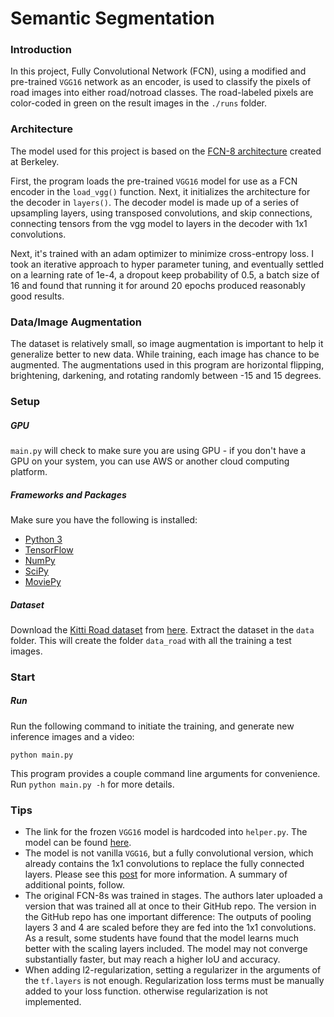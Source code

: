 # Semantic Segmentation
### Introduction
In this project, Fully Convolutional Network (FCN), using a modified and pre-trained `VGG16` network as an encoder, is used
to classify the pixels of road images into either road/notroad classes.  The road-labeled pixels are color-coded in 
green on the result images in the `./runs` folder.

### Architecture
The model used for this project is based on the 
[FCN-8 architecture](https://people.eecs.berkeley.edu/~jonlong/long_shelhamer_fcn.pdf) created at Berkeley.

First, the program loads the pre-trained `VGG16` model for use as a FCN encoder in the `load_vgg()` function.  Next, it
initializes the architecture for the decoder in `layers()`.  The decoder model is made up of a series of upsampling
layers, using transposed convolutions, and skip connections, connecting tensors from the vgg model to layers in the 
decoder with 1x1 convolutions.

Next, it's trained with an adam optimizer to minimize cross-entropy loss.  I took an iterative approach to hyper
parameter tuning, and eventually settled on a learning rate of 1e-4, a dropout keep probability of 0.5, a batch size of 
16 and found that running it for around 20 epochs produced reasonably good results.

### Data/Image Augmentation
The dataset is relatively small, so image augmentation is important to help it generalize better to new data.  While
training, each image has chance to be augmented.  The augmentations used in this program are horizontal flipping,
brightening, darkening, and rotating randomly between -15 and 15 degrees.

### Setup
##### GPU
`main.py` will check to make sure you are using GPU - if you don't have a GPU on your system, you can use AWS or another cloud computing platform.
##### Frameworks and Packages
Make sure you have the following is installed:
 - [Python 3](https://www.python.org/)
 - [TensorFlow](https://www.tensorflow.org/)
 - [NumPy](http://www.numpy.org/)
 - [SciPy](https://www.scipy.org/)
 - [MoviePy](https://zulko.github.io/moviepy/install.html)
##### Dataset
Download the [Kitti Road dataset](http://www.cvlibs.net/datasets/kitti/eval_road.php) from [here](http://www.cvlibs.net/download.php?file=data_road.zip).  Extract the dataset in the `data` folder.  This will create the folder `data_road` with all the training a test images.

### Start
##### Run
Run the following command to initiate the training, and generate new inference images and a video:

```
python main.py
```

This program provides a couple command line arguments for convenience.  Run `python main.py -h` for more details.

 ### Tips
- The link for the frozen `VGG16` model is hardcoded into `helper.py`.  The model can be found [here](https://s3-us-west-1.amazonaws.com/udacity-selfdrivingcar/vgg.zip).
- The model is not vanilla `VGG16`, but a fully convolutional version, which already contains the 1x1 convolutions to replace the fully connected layers. Please see this [post](https://s3-us-west-1.amazonaws.com/udacity-selfdrivingcar/forum_archive/Semantic_Segmentation_advice.pdf) for more information.  A summary of additional points, follow. 
- The original FCN-8s was trained in stages. The authors later uploaded a version that was trained all at once to their GitHub repo.  The version in the GitHub repo has one important difference: The outputs of pooling layers 3 and 4 are scaled before they are fed into the 1x1 convolutions.  As a result, some students have found that the model learns much better with the scaling layers included. The model may not converge substantially faster, but may reach a higher IoU and accuracy. 
- When adding l2-regularization, setting a regularizer in the arguments of the `tf.layers` is not enough. Regularization loss terms must be manually added to your loss function. otherwise regularization is not implemented.
